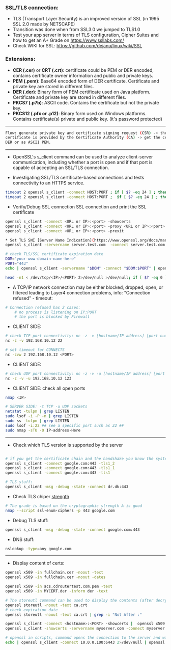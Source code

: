 ### SSL/TLS connection:

- TLS (Transport Layer Security) is an improved version of SSL (in 1995 SSL 2.0 made by NETSCAPE)
- Transition was done when from SSL3.0 we jumped to TLS1.0 
- Test your app server in terms of TLS configuration, Cipher Suites and how to get an A+ Grade on https://www.ssllabs.com/
- Check WIKI for SSL: https://github.com/dejanu/linux/wiki/SSL

### Extensions:

- **CER (.cer)** or **CRT (.crt)**: certificate could be PEM or DER encoded, contains certificate owner information and public and private keys.
- **PEM (.pem)**: Base64 encoded form of DER certificate. Certificate and private key are stored in different files.
- **DER (.der)**: Binary form of PEM certificate used on Java platform. Certificate and private key are stored in different files.
- **PKCS7 (.p7b)**: ASCII code. Contains the certificate but not the private key.
- **PKCS12 (.pfx or .p12)**: Binary form used on Windows platforms. Contains certificate(s) private and public key. (it's password protected)

--------------------------------------------------------------------------------------------------
```bash
Flow: generate private key and certificate signing request (CSR) -> the CSR needs to be approved and signed by a signer, and the digital signature on the new
certificate is provided by the Certificate Authority (CA) -> get the certificate CER and CRT extensions are nearly synonymous, certificates may be encoded as binary 
DER or as ASCII PEM.
```
--------------------------------------------------------------------------------------------------
* OpenSSL's s_client command can be used to analyze client-server communication,  including whether a port is open and if that port is capable of accepting an SSL/TLS connection. 

* Investigating SSL/TLS certificate-based connections and tests connectivity to an HTTPS service.
```bash
timeout 2 openssl s_client -connect HOST:PORT ; if [ $? -eq 24 ] ; then echo "Timeout" ; fi
timeout 2 openssl s_client -connect HOST:PORT ;  if [ $? -eq 24 ] ; then echo "Timeout" ; fi
```

* Verify/Debug SSL connection SSL connection and print the SSL certificate
```bash
openssl s_client -connect <URL or IP>:<port> -showcerts
openssl s_client -connect <URL or IP>:<port> -proxy <URL or IP>:<port>
openssl s_client -connect <URL or IP>:<port> -prexit

* Set TLS SNI [Server Name Indication](https://www.openssl.org/docs/man1.0.2/man1/s_client.html)
openssl s_client -servername server.test.com  -connect server.test.com:443

# check TLS/SSL certificate expiration date
DOM="your-www-domain-name-here"
PORT="443"
echo | openssl s_client -servername "$DOM" -connect "$DOM:$PORT" | openssl x509 -noout -dates

head -n1 < /dev/tcp/<IP>/<PORT> 2>/dev/null >/dev/null; if [ $? -eq 0 ] ; then echo works ; else echo nowork ; fi
```
* A TCP/IP network connection may be either blocked, dropped, open, or filtered leading to Layer4 connection problems, info: "Connection refused" - timeout:

```bash
# Connection refused has 2 cases: 
    # no process is listening on IP:PORT 
    # the port is blocked by Firewall
```

* CLIENT SIDE:
 ```bash
# check TCP port connectivity: nc -z -v [hostname/IP address] [port number]
nc -z -v 192.168.10.12 22

# set timeout for CONNECTS
nc -zvw 2 192.168.10.12 <PORT>
```
* CLIENT SIDE: 
```bash
# check UDP port connectivity: nc -z -v -u [hostname/IP address] [port number]
nc -z -v -u 192.168.10.12 123
```
* CLIENT SIDE: check all open ports
```bash
nmap <IP>

# SERVER SIDE: -t TCP -u UDP sockets
netstat -tulpn | grep LISTEN
sudo lsof -i -P -n | grep LISTEN
sudo ss -tulpn | grep LISTEN
sudo lsof -i:22 ## see a specific port such as 22 ##
sudo nmap -sTU -O IP-address-Here
```
---

* Check which TLS version is supported by the server
```bash

# if you get the certificate chain and the handshake you know the system in question supports TLS
openssl s_client -connect google.com:443 -tls1_2
openssl s_client -connect google.com:443 -tls1_1
openssl s_client -connect google.com:443 -tls1

# TLS stuff:
openssl s_client -msg -debug -state -connect dr.dk:443
```

* Check TLS chiper [strength](https://jumpnowtek.com/security/Using-nmap-to-check-certs-and-supported-algos.html)

```bash
# The grade is based on the cryptographic strength A is good
nmap --script ssl-enum-ciphers -p 443 google.com
```

* Debug TLS stuff:
```bash
openssl s_client -msg -debug -state -connect google.com:443
```

* DNS stuff:
```bash
nslookup -type=any google.com
```
---

* Display content of certs:
```bash
openssl x509 -in fullchain.cer -noout -text
openssl x509 -in fullchain.cer -noout -dates

openssl x509 -in acs.cdroutertest.com.pem -text
openssl x509 -in MYCERT.der -inform der -text

# The storeutl command can be used to display the contents (after decryption as the case may be) fetched from the given URIs.
openssl storeutl -noout -text ca.crt
# check expiration date
openssl storeutl -noout -text ca.crt | grep -i "Not After :"

openssl s_client -connect <hostname>:<PORT> -showcerts |  openssl x509 -noout  -dates
openssl s_client -showcerts -servername myserver.com -connect myserver.com:443 </dev/null

# openssl in scripts, command opens the connection to the server and waits for the input, making it not suitable for a noninteractive approach.
echo | openssl s_client -connect 10.0.0.100:6443 2>/dev/null | openssl x509 -text
```
